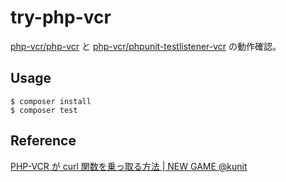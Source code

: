 # try-php-vcr

[php-vcr/php-vcr](https://github.com/php-vcr/php-vcr) と [php-vcr/phpunit-testlistener-vcr](https://github.com/php-vcr/phpunit-testlistener-vcr) の動作確認。


## Usage

```
$ composer install
$ composer test
```


## Reference

[PHP-VCR が curl 関数を乗っ取る方法 | NEW GAME @kunit](https://kunit.jp/archives/108)
